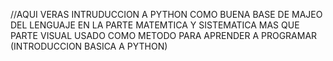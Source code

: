 //AQUI VERAS INTRUDUCCION A PYTHON COMO BUENA BASE DE MAJEO DEL LENGUAJE EN LA PARTE MATEMTICA Y SISTEMATICA MAS QUE PARTE VISUAL 
USADO COMO METODO PARA APRENDER A PROGRAMAR (INTRODUCCION BASICA A PYTHON)
